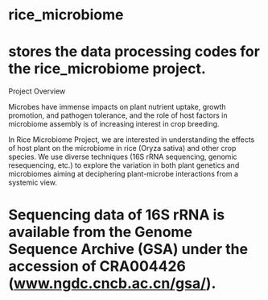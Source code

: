 # rice_microbiome
# stores the data processing codes for the rice_microbiome project.

Project Overview

Microbes have immense impacts on plant nutrient uptake, growth promotion, and pathogen tolerance, and the role of host factors in microbiome assembly is of increasing interest in crop breeding.

In Rice Microbiome Project, we are interested in understanding the effects of host plant on the microbiome in rice (Oryza sativa) and other crop species. We use diverse techniques (16S rRNA sequencing, genomic resequencing, etc.) to explore the variation in both plant genetics and microbiomes aiming at deciphering plant-microbe interactions from a systemic view. 

# Sequencing data of 16S rRNA is available from the Genome Sequence Archive (GSA) under the accession of CRA004426 (www.ngdc.cncb.ac.cn/gsa/). 
